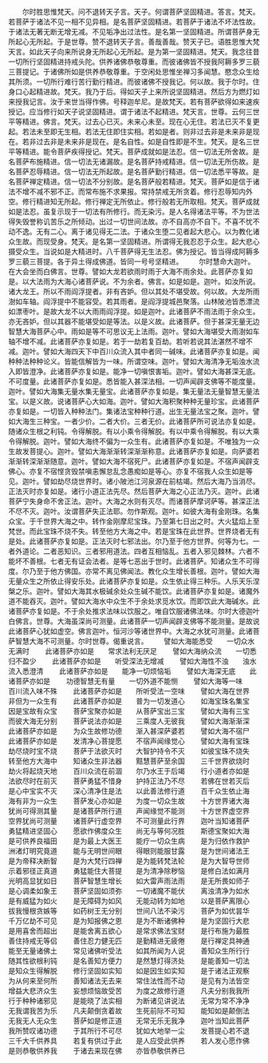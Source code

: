 <!-- { "loadSidebar": true } -->
　　尔时胜思惟梵天。问不退转天子言。天子。何谓菩萨坚固精进。答言。梵天。若菩萨于诸法不见一相不见异相。是名菩萨坚固精进。若菩萨于诸法不坏法性故。于诸法无著无断无增无减。不见垢净出过法性。是名第一坚固精进。所谓菩萨身无所起心无所起。于是世尊。赞不退转天子言。善哉善哉。赞天子已。语胜思惟大梵天言。如此天子向来所说身无所起心无所起。是为第一坚固精进。梵天。我念往昔一切所行坚固精进持戒头陀。供养诸佛恭敬尊重。而彼诸佛皆不授我阿耨多罗三藐三菩提记。于诸佛所如是供养恭敬尊重。于空闲处思惟坐禅习多闻慧。愍念众生给其所须。一切所行难行苦行勤行精进。而彼诸佛不授我记。何以故。我于尔时。住身口心起精进故。梵天。我乃于后。得如天子上来所说坚固精进。然后方为燃灯如来授我记言。汝于来世当得作佛。号释迦牟尼。是故梵天。若有菩萨欲得如来速疾授记。应当修行如天子说坚固精进。谓于诸法不起精进。梵天言。世尊。云何三世平等精进。佛言。梵天。过去心已灭。未来心未至。现在心无住。若法已灭不复更起。若法未至即无生相。若法无住即住实相。若如是者。则非过去非是未来非是现在。若非过去非是未来非是现在。是名自性。如是自性即是不生。梵天。是名三世平等精进。能令菩萨疾得授记。梵天。菩萨成就如是法忍。信一切法无所舍故。是名菩萨布施精进。信一切法无诸漏故。是名菩萨持戒精进。信一切法无所伤故。是名菩萨忍辱精进。信一切法无所起故。是名菩萨勤行精进。信一切法悉平等故。是名菩萨禅定精进。信一切法不分别故。是名菩萨般若精进。梵天。菩萨如是信于诸法不增不减不邪不正。而常布施不求果报。常持禁戒无所贪着。修行忍辱知内外空。修行精进知无所起。修行禅定无所依止。修行般若无所取相。梵天。菩萨成就如是法忍。虽复示现于一切法有所修行。而无染污。是人名得诸法平等。不为世法得失毁誉称讥苦乐之所倾动。出过一切世间法故。亦不自高亦不自下。不喜不忧不动不逸。无有二心。离于诸见得无二法。于诸众生堕二见者起大悲心。以为教化诸众生故。而现受身。梵天。是名第一坚固精进。所谓得无我忍忍于众生。起大悲心摄受众生。当说如是大精进时。八千菩萨得无生法忍。佛为授记。皆当得成阿耨多罗三藐三菩提。各于异土得成佛道。皆同一号号坚精进。
　　尔时慧命大迦叶。在大会坐而白佛言。世尊。譬如大龙若欲雨时雨于大海不雨余处。此菩萨亦复如是。以大法雨为大海心诸菩萨说。不为余者。佛言。如是如是。迦叶。如汝所说。诸大龙王。所以不雨阎浮提者。非有吝妒。但以其处不堪受故。何以故。大龙所雨澍如车轴。阎浮提中不能容受。若其雨者。是阎浮提城邑聚落。山林陂池皆悉漂流如漂枣叶。是故大龙不以大雨雨阎浮提。如是迦叶。此诸菩萨不雨法雨于余众生。亦无吝妒。但以其器不能堪受如是等法。以是义故。此诸菩萨。但于甚深无量无边智慧大海菩萨心中。雨如是等不可思议无上法雨。迦叶。譬如大海堪受大雨澍如车轴不增不减。此诸菩萨亦复如是。若于一劫若复百劫。若听若说其法湛然不增不减。迦叶。譬如大海四天下中百川众流入其中者同一碱味。此诸菩萨亦复如是。闻种种法种种论义。皆能信解皆为一味。所谓空味。迦叶。譬如大海清净无垢浊水流入即皆澄净。此诸菩萨亦复如是。能净一切嗔恨害垢。迦叶。譬如大海甚深无底。不可度量。此诸菩萨亦复如是。悉皆能入甚深法相。一切声闻辟支佛等不能度量。迦叶。譬如大海集无量水集无量宝。此诸菩萨亦复如是。集无量法无量智慧无量法宝。以是义故。说诸菩萨心大如海。迦叶。譬如大海积聚种种无量珍宝。此诸菩萨亦复如是。一切皆入种种法门。集诸法宝种种行道。出生无量法宝之聚。迦叶。譬如大海生三种宝。一者少价。二者大价。三者无价。此诸菩萨所可说法亦复如是。随诸众生根之利钝。令得解脱。有以小乘令得解脱。有以中乘令得解脱。有以大乘令得解脱。迦叶。譬如大海终不偏为一众生有。此诸菩萨亦复如是。不唯独为一众生故发菩提心。迦叶。譬如大海渐渐转深渐渐称意。此诸菩萨亦复如是。向萨婆若渐渐转深渐渐随意。迦叶。譬如大海不宿死尸。此诸菩萨亦复如是。不宿声闻辟支佛心。亦复不宿悭贪毁禁嗔恚懈怠乱念愚痴如是等心。亦复不宿我人众生如是等见。迦叶。譬如劫尽烧世界时。诸小陂池江河泉源在前枯竭。然后大海乃当消尽。正法灭时亦复如是。诸行小道正法先尽。然后菩萨大海之心正法乃灭。迦叶。此诸菩萨宁失身命不舍正法。迦叶。大海之水则有灭尽。而诸菩萨摩诃萨等。甚深正法不尽不灭。迦叶。汝谓菩萨失正法耶。勿作斯观。迦叶。如彼大海有金刚珠。名集众宝。于千世界大海之中。转作金刚摩尼宝珠。乃至第七日出之时。大火猛焰上至梵世。而此宝珠不烧不失。转至他方大海之中。若是宝珠在此世界。世界烧者无有是处。此诸菩萨亦复如是。正法灭时七邪法出。尔乃至于他方世界。何等为七。一者外道论。二者恶知识。三者邪用道法。四者互相恼乱。五者入邪见棘林。六者不能坏不善根。七者无有证会法者。是等七恶出于世时。此诸菩萨。知诸众生不可得度。尔乃至于他方佛国。亦常不离见佛闻法。教化众生增长善根。迦叶。譬如大海无量众生之所依止得安乐处。此诸菩萨亦复如是。众生依止得三种乐。人乐天乐涅槃之乐。迦叶。譬如大海其水极碱余处众生碱不能饮。此诸菩萨亦复如是。诸魔外道不能吞灭。迦叶。譬如大海水中众生不于余处求觅水饮。而即饮此大海碱水。此诸菩萨亦复如是。不于余处推求法味以饮服之。唯自饮服诸佛法味。尔时大德迦叶白佛言。世尊。大海虽深尚可测量。此诸菩萨一切声闻辟支佛等不能测量。是故说此诸菩萨心犹如虚空。佛言迦叶。恒河沙等诸世界中。大海之水犹可测量。此诸菩萨智慧大海不可测量。尔时世尊。偈重说言。
　　譬如大海能悉受　　一切众水无满时
　　此诸菩萨亦如是　　常求法利无厌足
　　譬如大海纳众流　　一切悉归不盈少
　　此诸菩萨亦如是　　听受深法无增减
　　譬如大海性不浊　　浊水流入悉澄清
　　此诸菩萨亦如是　　能净一切烦恼垢
　　譬如大海深无底　　此诸菩萨亦如是
　　功德智慧无有量　　一切外道不能恻
　　譬如大海等一味　　百川流入味不殊
　　此诸菩萨亦如是　　所听受法一空味
　　譬如大海在世界　　非但为一众生有
　　此诸菩萨亦如是　　普为一切发道心
　　如海宝珠名集宝　　因是宝故有众宝
　　菩萨宝聚亦如是　　从菩萨宝出三宝
　　譬如大海有三宝　　而彼大海无分别
　　菩萨说法亦如是　　三乘度人无彼我
　　譬如大海渐渐深　　此诸菩萨亦如是
　　为众生故修功德　　渐入甚深萨婆若
　　譬如大海不宿尸　　此诸菩萨亦如是
　　发清净心菩提愿　　不宿声闻缘觉心
　　譬如大海有宝珠　　劫尽烧时宝不烧
　　菩萨于法欲灭时　　大智护持令不灭
　　如彼宝珠不烧失　　转至他方大海中
　　知诸众生非法器　　黠慧菩萨至余国
　　三千世界欲烧时　　劫火将起烧天地
　　百川众流在前涸　　尔乃水王于后竭
　　行小道者亦如是　　法欲尽时在前灭
　　菩萨勇猛不惜身　　护持正法乃不尽
　　若佛在世若灭后　　是心中宝实不灭
　　深心清净住是法　　以此善法修行道
　　百千众生依止海　　海有非为一众生
　　菩萨发心亦如是　　为度一切众生故
　　十方世界诸大海　　犹尚可得测其量
　　是诸菩萨所行道　　声闻缘觉不能测
　　十方世界虚空界　　空界犹尚可测量
　　诸菩萨行虚空界　　不可测量此行界
　　迦叶当知诸菩萨　　勇猛精进坚固心
　　愿欲作佛度众生　　尚无与等何况胜
　　斯德宝聚如大海　　是可供养良福田
　　是为最上大医王　　能疗一切众生病
　　是为归依作救护　　洲渚灯明究竟道
　　能与无明世间眼　　得眼则能服甘露
　　是为世间诸法王　　是为帝释决断智
　　是为大梵行四禅　　是为能转梵法轮
　　是为大智导世师　　示着邪径正真道
　　勇猛能住大菩提　　是为清净除秽恼
　　是修白法如满月　　光明高显犹如日
　　菩萨智慧生增长　　如大雷声雨法雨
　　是无所畏如师子　　是心调柔如象王
　　菩萨坚固如须弥　　一切诸魔不能伏
　　离浊清净为如水　　是有威猛为如火
　　是无障碍为如风　　无能动转为如地
　　以是菩萨离限心　　拔我慢根贪嫉等
　　如药树王无分别　　世间八法不染污
　　菩萨为如优昙华　　千万亿劫不可见
　　是为知报佛之恩　　是为不断诸佛种
　　是为坚固行大悲　　是用喜舍而超出
　　是能舍离五欲心　　是常求佛法宝财
　　是行布施为最胜　　善住持戒无等侣
　　善住忍力健无匹　　是勤精进无疲倦
　　是行禅定具神通　　能至无量诸佛土
　　常见诸佛听受法　　如其所闻为人说
　　善知众生所行行　　随其性欲根利钝
　　是名善知方便力　　是然慧灯得济处
　　是能善知一切法　　是知众生得解脱
　　修行坚固如实知　　如是因生如实知
　　是于诸法正观察　　为从何来至何所
　　善知诸法无去来　　常住法性而不动
　　是见有为法皆空　　增益大悲济众生
　　妄想烦恼故受苦　　为度之故修行道
　　凡夫分别我我所　　行于种种诸邪见
　　是能晓了法实相　　为断诸见讲说法
　　无常为常不净净　　无我谓我苦为乐
　　凡夫颠倒贪着故　　生死前际不可知
　　能知如是颠倒法　　无我无人无众生
　　菩萨如是修正道　　无常无乐无我净
　　迦叶当知此菩萨　　我所赞叹诸功德
　　于其所行不可尽　　犹如大地举一尘
　　发菩提心若不退　　三千大千供养具
　　若复有供过于此　　是人应受此供养
　　若人发心愿作佛　　是则恭敬供养我
　　于诸去来现在佛　　亦皆恭敬供养已
